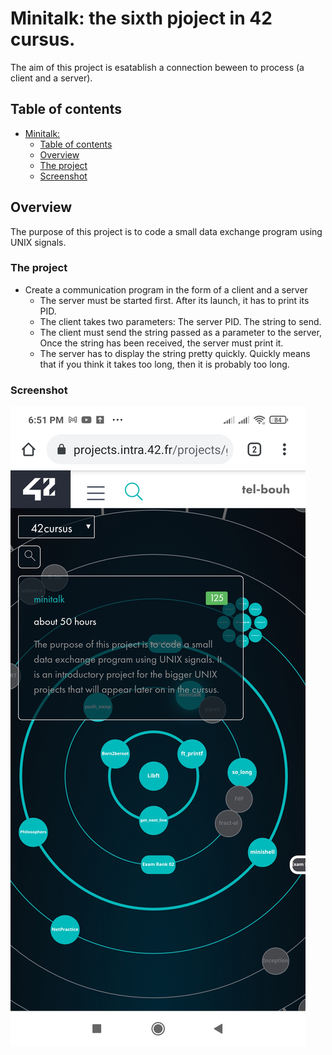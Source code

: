 # Minitalk: the sixth pjoject in 42 cursus.

The aim of this project is esatablish a connection beween to process (a client and a server).
## Table of contents

- [ Minitalk: ](#the-sixth-pjoject-in-42-cursus.)
  - [Table of contents](#table-of-contents)
  - [Overview](#overview)
  - [The project](#the-project)
  - [Screenshot](#screenshot)



## Overview

The purpose of this project is to code a small data exchange program using UNIX signals.

### The project

- Create a communication program in the form of a client and a server
  - The server must be started first. After its launch, it has to print its PID.
  - The client takes two parameters:
    The server PID.
    The string to send.
  - The client must send the string passed as a parameter to the server, Once the string has been received, the server must print it.
  - The server has to display the string pretty quickly. Quickly means that if you think it takes too long, then it is probably too long.


### Screenshot

![Result](./screenshot/Minitalk.jpg)
